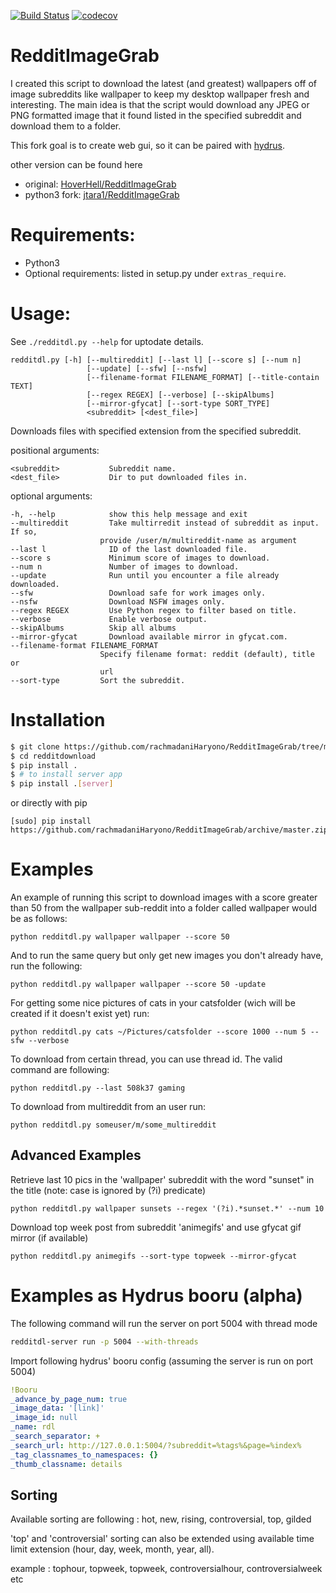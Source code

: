 [![Build Status](https://travis-ci.org/rachmadaniHaryono/RedditImageGrab.svg?branch=master)](https://travis-ci.org/rachmadaniHaryono/RedditImageGrab)
[![codecov](https://codecov.io/gh/rachmadaniHaryono/RedditImageGrab/branch/master/graph/badge.svg)](https://codecov.io/gh/rachmadaniHaryono/RedditImageGrab)

# RedditImageGrab

I created this script to download the latest (and greatest) wallpapers
off of image subreddits like wallpaper to keep my desktop wallpaper
fresh and interesting. The main idea is that the script would download
any JPEG or PNG formatted image that it found listed in the specified
subreddit and download them to a folder.

This fork goal is to create web gui,
so it can be paired with [hydrus](https://github.com/hydrusnetwork/hydrus).

other version can be found here

- original: [HoverHell/RedditImageGrab](https://github.com/HoverHell/RedditImageGrab)
- python3 fork: [jtara1/RedditImageGrab](https://github.com/jtara1/RedditImageGrab)

# Requirements:

 * Python3
 * Optional requirements: listed in setup.py under `extras_require`.


# Usage:

See `./redditdl.py --help` for uptodate details.

    redditdl.py [-h] [--multireddit] [--last l] [--score s] [--num n]
                     [--update] [--sfw] [--nsfw]
                     [--filename-format FILENAME_FORMAT] [--title-contain TEXT]
                     [--regex REGEX] [--verbose] [--skipAlbums]
                     [--mirror-gfycat] [--sort-type SORT_TYPE]
                     <subreddit> [<dest_file>]


Downloads files with specified extension from the specified subreddit.

positional arguments:

    <subreddit>           Subreddit name.
    <dest_file>           Dir to put downloaded files in.

optional arguments:

    -h, --help            show this help message and exit
    --multireddit         Take multirredit instead of subreddit as input. If so,
                        provide /user/m/multireddit-name as argument
    --last l              ID of the last downloaded file.
    --score s             Minimum score of images to download.
    --num n               Number of images to download.
    --update              Run until you encounter a file already downloaded.
    --sfw                 Download safe for work images only.
    --nsfw                Download NSFW images only.
    --regex REGEX         Use Python regex to filter based on title.
    --verbose             Enable verbose output.
    --skipAlbums          Skip all albums
    --mirror-gfycat       Download available mirror in gfycat.com.
    --filename-format FILENAME_FORMAT
                        Specify filename format: reddit (default), title or
                        url
    --sort-type         Sort the subreddit.


# Installation

```bash
$ git clone https://github.com/rachmadaniHaryono/RedditImageGrab/tree/master
$ cd redditdownload
$ pip install .
$ # to install server app
$ pip install .[server]
```
or directly with pip

```
[sudo] pip install https://github.com/rachmadaniHaryono/RedditImageGrab/archive/master.zip
```


# Examples

An example of running this script to download images with a score
greater than 50 from the wallpaper sub-reddit into a folder called
wallpaper would be as follows:

    python redditdl.py wallpaper wallpaper --score 50

And to run the same query but only get new images you don't already
have, run the following:

    python redditdl.py wallpaper wallpaper --score 50 -update

For getting some nice pictures of cats in your catsfolder (wich will be created if it
doesn't exist yet) run:

    python redditdl.py cats ~/Pictures/catsfolder --score 1000 --num 5 --sfw --verbose

To download from certain thread, you can use thread id. The valid command are following:

    python redditdl.py --last 508k37 gaming

To download from multireddit from an user run:

    python redditdl.py someuser/m/some_multireddit


## Advanced Examples

Retrieve last 10 pics in the 'wallpaper' subreddit with the word
"sunset" in the title (note: case is ignored by (?i) predicate)

    python redditdl.py wallpaper sunsets --regex '(?i).*sunset.*' --num 10

Download top week post from subreddit 'animegifs' and use gfycat gif mirror (if available)

    python redditdl.py animegifs --sort-type topweek --mirror-gfycat



# Examples as Hydrus booru (alpha)

The following command will run the server on port 5004 with thread mode

```bash
redditdl-server run -p 5004 --with-threads
```

Import following hydrus' booru config (assuming the server is run on port 5004)

```yaml
!Booru
_advance_by_page_num: true
_image_data: '[link]'
_image_id: null
_name: rdl
_search_separator: +
_search_url: http://127.0.0.1:5004/?subreddit=%tags%&page=%index%
_tag_classnames_to_namespaces: {}
_thumb_classname: details
```

## Sorting

Available sorting are following : hot, new, rising, controversial, top, gilded

'top' and 'controversial' sorting can also be extended using available
time limit extension (hour, day, week, month, year, all).

example : tophour, topweek, topweek, controversialhour, controversialweek etc
